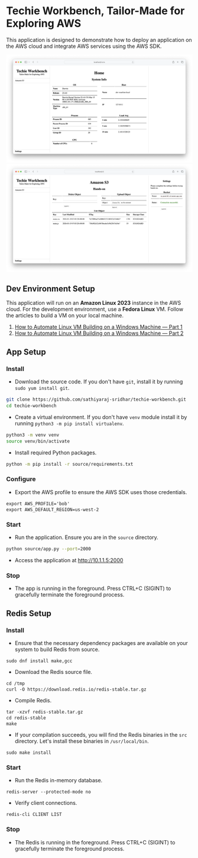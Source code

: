 # Techie Workbench, Tailor-Made for Exploring AWS

This application is designed to demonstrate how to deploy an application on the AWS cloud and integrate AWS services using the AWS SDK.

![Screenshot of the home page showing system metrics.](tw-sshot-home.png)
![Screenshot of Amazon S3 page showing basic object-level operations such as listing, uploading, and deleting objects.](tw-sshot-s3.png)


## Dev Environment Setup

This application will run on an **Amazon Linux 2023** instance in the AWS cloud. For the development environment, use a **Fedora Linux** VM. Follow the articles to build a VM on your local machine.

1. [How to Automate Linux VM Building on a Windows Machine — Part 1](https://medium.com/@sathiyaraj-sridhar/how-to-install-virtualbox-vagrant-and-git-bash-on-windows-aa2362a8689)
2. [How to Automate Linux VM Building on a Windows Machine — Part 2](https://medium.com/@sathiyaraj-sridhar/how-to-automate-vm-building-on-windows-machine-part-2-896c28d879e6)



## App Setup

### Install

- Download the source code. If you don't have `git`, install it by running `sudo yum install git`.

```bash
git clone https://github.com/sathiyaraj-sridhar/techie-workbench.git
cd techie-workbench
```

- Create a virtual environment. If you don't have `venv` module install it by running `python3 -m pip install virtualenv`.

```bash
python3 -m venv venv
source venv/bin/activate
```

- Install required Python packages.

```bash
python -m pip install -r source/requirements.txt
```


### Configure

- Export the AWS profile to ensure the AWS SDK uses those credentials.

```
export AWS_PROFILE='bob'
export AWS_DEFAULT_REGION=us-west-2
```


### Start

- Run the application. Ensure you are in the `source` directory.

```bash
python source/app.py --port=2000
```

- Access the application at http://10.1.1.5:2000


### Stop

- The app is running in the foreground. Press CTRL+C (SIGINT) to gracefully terminate the foreground process.


## Redis Setup

### Install

- Ensure that the necessary dependency packages are available on your system to build Redis from source.

```
sudo dnf install make,gcc
```

- Download the Redis source file.

```
cd /tmp
curl -O https://download.redis.io/redis-stable.tar.gz
```

- Compile Redis.

```
tar -xzvf redis-stable.tar.gz
cd redis-stable
make
```

- If your compilation succeeds, you will find the Redis binaries in the `src` directory. Let's install these binaries in `/usr/local/bin`.

```
sudo make install
```


### Start

- Run the Redis in-memory database.

```
redis-server --protected-mode no
```

- Verify client connections.

```
redis-cli CLIENT LIST
```


### Stop

- The Redis is running in the foreground. Press CTRL+C (SIGINT) to gracefully terminate the foreground process.
